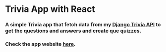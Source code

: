 # Trivia App with React

### A simple Trivia app that fetch data from my <a href = "https://github.com/AdrianGomz/Django-Trivia-API">Django Trivia API</a> to get the questions and answers and create que quizzes.

### Check the app website <a href="https://trivia-app-react-1.netlify.app/">here</a>.
